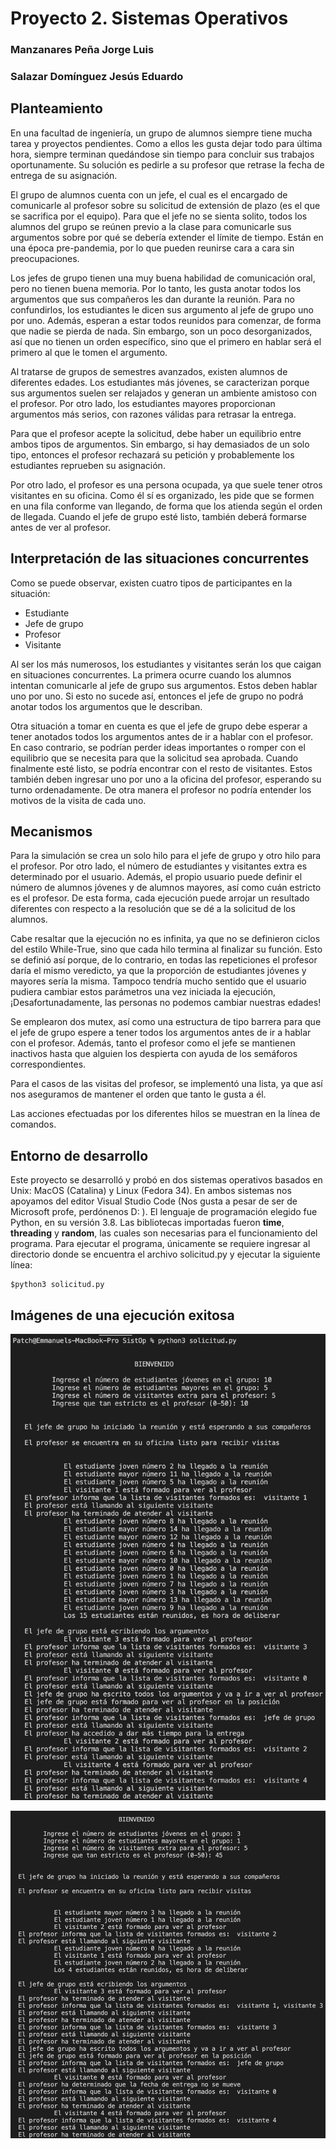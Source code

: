 # Proyecto 2. Sistemas Operativos
### Manzanares Peña Jorge Luis
### Salazar Domínguez Jesús Eduardo


## Planteamiento
En una facultad de ingeniería, un grupo de alumnos siempre tiene mucha tarea y proyectos pendientes. Como a ellos les gusta dejar todo para última hora, siempre terminan quedándose sin tiempo para concluir sus trabajos oportunamente. Su solución es pedirle a su profesor que retrase la fecha de entrega de su asignación.

El grupo de alumnos cuenta con un jefe, el cual es el encargado de comunicarle al profesor sobre su solicitud de extensión de plazo (es el que se sacrifica por el equipo). Para que el jefe no se sienta solito, todos los alumnos del grupo se reúnen previo a la clase para comunicarle sus argumentos sobre por qué se debería extender el límite de tiempo. Están en una época pre-pandemia, por lo que pueden reunirse cara a cara sin preocupaciones.

Los jefes de grupo tienen una muy buena habilidad de comunicación oral, pero no tienen buena memoria. Por lo tanto, les gusta anotar todos los argumentos que sus compañeros les dan durante la reunión. Para no confundirlos, los estudiantes le dicen sus argumento al jefe de grupo uno por uno. Además, esperan a estar todos reunidos para comenzar, de forma que nadie se pierda de nada. Sin embargo, son un poco desorganizados, así que no tienen un orden específico, sino que el primero en hablar será el primero al que le tomen el argumento.

Al tratarse de grupos de semestres avanzados, existen alumnos de diferentes edades. Los estudiantes más jóvenes, se caracterizan porque sus argumentos suelen ser relajados y generan un ambiente amistoso con el profesor. Por otro lado, los estudiantes mayores proporcionan argumentos más serios, con razones válidas para retrasar la entrega.

Para que el profesor acepte la solicitud, debe haber un equilibrio entre ambos tipos de argumentos. Sin embargo, si hay demasiados de un solo tipo, entonces el profesor rechazará su petición y probablemente los estudiantes reprueben su asignación.

Por otro lado, el profesor es una persona ocupada, ya que suele tener otros visitantes en su oficina. Como él sí es organizado, les pide que se formen en una fila conforme van llegando, de forma que los atienda según el orden de llegada. Cuando el jefe de grupo esté listo, también deberá formarse antes de ver al profesor.


## Interpretación de las situaciones concurrentes
Como se puede observar, existen cuatro tipos de participantes en la situación: 
- Estudiante
- Jefe de grupo
- Profesor
- Visitante

Al ser los más numerosos, los estudiantes y visitantes serán los que caigan en situaciones concurrentes. La primera ocurre cuando los alumnos intentan comunicarle al jefe de grupo sus argumentos. Estos deben hablar uno por uno. Si esto no sucede así, entonces el jefe de grupo no podrá anotar todos los argumentos que le describan.

Otra situación a tomar en cuenta es que el jefe de grupo debe esperar a tener anotados todos los argumentos antes de ir a hablar con el profesor. En caso contrario, se podrían perder ideas importantes o romper con el equilibrio que se necesita para que la solicitud sea aprobada. Cuando finalmente esté listo, se podría encontrar con el resto de visitantes. Estos también deben ingresar uno por uno a la oficina del profesor, esperando su turno ordenadamente. De otra manera el profesor no podría entender los motivos de la visita de cada uno.


## Mecanismos
Para la simulación se crea un solo hilo para el jefe de grupo y otro hilo para el profesor. Por otro lado, el número de estudiantes y visitantes extra es determinado por el usuario. Además, el propio usuario puede definir el número de alumnos jóvenes y de alumnos mayores, así como cuán estricto es el profesor. De esta forma, cada ejecución puede arrojar un resultado diferentes con respecto a la resolución que se dé a la solicitud de los alumnos.

Cabe resaltar que la ejecución no es infinita, ya que no se definieron ciclos del estilo While-True, sino que cada hilo termina al finalizar su función. Esto se definió así porque, de lo contrario, en todas las repeticiones el profesor daría el mismo veredicto, ya que la proporción de estudiantes jóvenes y mayores sería la misma. Tampoco tendría mucho sentido que el usuario pudiera cambiar estos parámetros una vez iniciada la ejecución, ¡Desafortunadamente, las personas no podemos cambiar nuestras edades!

Se emplearon dos mutex, así como una estructura de tipo barrera para que el jefe de grupo espere a tener todos los argumentos antes de ir a hablar con el profesor. Además, tanto el profesor como el jefe se mantienen inactivos hasta que alguien los despierta con ayuda de los semáforos correspondientes.

Para el casos de las visitas del profesor, se implementó una lista, ya que así nos aseguramos de mantener el orden que tanto le gusta a él.

Las acciones efectuadas por los diferentes hilos se muestran en la línea de comandos.

## Entorno de desarrollo
Este proyecto se desarrolló y probó en dos sistemas operativos basados en Unix: MacOS (Catalina) y Linux (Fedora 34). En ambos sistemas nos apoyamos del editor Visual Studio Code (Nos gusta a pesar de ser de Microsoft profe, perdónenos D: ). El lenguaje de programación elegido fue Python, en su versión 3.8. Las bibliotecas importadas fueron **time**, **threading** y **random**, las cuales son necesarias para el funcionamiento del programa. Para ejecutar el programa, únicamente se requiere ingresar al directorio donde se encuentra el archivo solicitud.py y ejecutar la siguiente línea:

	$python3 solicitud.py

## Imágenes de una ejecución exitosa
![Ejecución con el profesor aceptando la solicitud](./Prueba1.png)

![Ejecución con el profesor rechazando la solicitud](./Prueba2.png)

